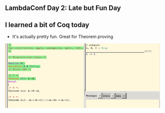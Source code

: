 ## LambdaConf Day 2: Late but Fun Day

## I learned a bit of Coq today

- It's actually pretty fun. Great for Theorem proving

![lc2_001](/images/lc2_001.png)
